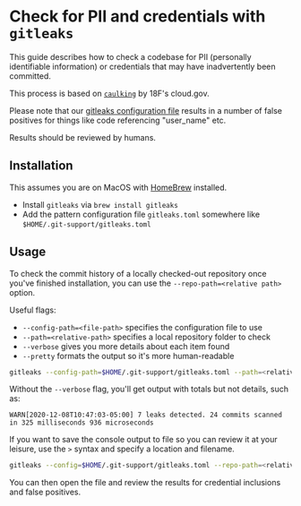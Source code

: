 # Check for PII and credentials with `gitleaks` #

This guide describes how to check a codebase for PII (personally identifiable
information) or credentials that may have inadvertently been committed.

This process is based on [`caulking`](https://github.com/cloud-gov/caulking)
by 18F's cloud.gov.

Please note that our [gitleaks configuration file](gitleaks.toml) results in a
number of false positives for things like code referencing "user_name" etc.

Results should be reviewed by humans.

## Installation ##

This assumes you are on MacOS with [HomeBrew](https://brew.sh) installed.

- Install `gitleaks` via `brew install gitleaks`
- Add the pattern configuration file `gitleaks.toml` somewhere like
`$HOME/.git-support/gitleaks.toml`

## Usage ##

To check the commit history of a locally checked-out repository once you've
finished installation, you can use the `--repo-path=<relative path>` option.

Useful flags:

- `--config-path=<file-path>` specifies the configuration file to use
- `--path=<relative-path>` specifies a local repository folder to check
- `--verbose` gives you more details about each item found
- `--pretty` formats the output so it's more human-readable

```sh
gitleaks --config-path=$HOME/.git-support/gitleaks.toml --path=<relative-repo-path> --verbose --pretty
```

Without the `--verbose` flag, you'll get output with totals but not details,
such as:

```console
WARN[2020-12-08T10:47:03-05:00] 7 leaks detected. 24 commits scanned in 325 milliseconds 936 microseconds
```

If you want to save the console output to file so you can review it at your
leisure, use the `>` syntax and specify a location and filename.

```sh
gitleaks --config=$HOME/.git-support/gitleaks.toml --repo-path=<relative-repo-path> --verbose --pretty > ~/gitleaks.txt
```

You can then open the file and review the results for credential inclusions
and false positives.
